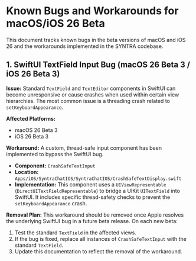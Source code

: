 # Known Bugs and Workarounds for macOS/iOS 26 Beta

This document tracks known bugs in the beta versions of macOS and iOS 26 and the workarounds implemented in the SYNTRA codebase.

## 1. SwiftUI TextField Input Bug (macOS 26 Beta 3 / iOS 26 Beta 3)

**Issue:**
Standard `TextField` and `TextEditor` components in SwiftUI can become unresponsive or cause crashes when used within certain view hierarchies. The most common issue is a threading crash related to `setKeyboardAppearance`.

**Affected Platforms:**
- macOS 26 Beta 3
- iOS 26 Beta 3

**Workaround:**
A custom, thread-safe input component has been implemented to bypass the SwiftUI bug.

- **Component:** `CrashSafeTextInput`
- **Location:** `Apps/iOS/SyntraChatIOS/SyntraChatIOS/CrashSafeTextDisplay.swift`
- **Implementation:** This component uses a `UIViewRepresentable` (`DirectUITextFieldRepresentable`) to bridge a UIKit `UITextField` into SwiftUI. It includes specific thread-safety checks to prevent the `setKeyboardAppearance` crash.

**Removal Plan:**
This workaround should be removed once Apple resolves the underlying SwiftUI bug in a future beta release. On each new beta:
1.  Test the standard `TextField` in the affected views.
2.  If the bug is fixed, replace all instances of `CrashSafeTextInput` with the standard `TextField`.
3.  Update this documentation to reflect the removal of the workaround. 